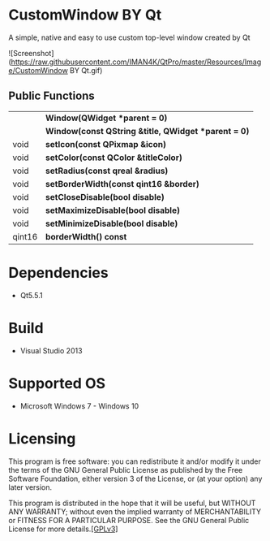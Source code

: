 CustomWindow BY Qt 
==================
A simple, native and easy to use custom top-level window created by Qt

![Screenshot](https://raw.githubusercontent.com/IMAN4K/QtPro/master/Resources/Image/CustomWindow BY Qt.gif)

Public Functions
------------------
<table>
    <tr>
      <td></td>
      <td><strong>Window(QWidget *parent = 0)</strong></td>
    </tr>
    <tr>
      <td></td>
      <td><strong>Window(const QString &title, QWidget *parent = 0)</strong></td>
    </tr>
    <tr>
      <td>void</td>
      <td><strong>setIcon(const QPixmap &icon)</strong></td>
    </tr>
    <tr>
      <td>void</td>
      <td><strong>setColor(const QColor &titleColor)</strong></td>
    </tr>
    <tr>
      <td>void</td>
      <td><strong>setRadius(const qreal &radius)</strong></td>
    </tr>
    <tr>
      <td>void</td>
      <td><strong>setBorderWidth(const qint16 &border)</strong></td>
    </tr>
    <tr>
      <td>void</td>
      <td><strong>setCloseDisable(bool disable)</strong></td>
    </tr>
    <tr>
      <td>void</td>
      <td><strong>setMaximizeDisable(bool disable)</strong></td>
    </tr>
    <tr>
      <td>void</td>
      <td><strong>setMinimizeDisable(bool disable)</strong></td>
    </tr>
    <tr>
      <td>qint16</td>
      <td><strong>borderWidth() const</strong></td>
    </tr>
</table>

# Dependencies
* Qt5.5.1

# Build
* Visual Studio 2013

# Supported OS
* Microsoft Windows 7 - Windows 10

# Licensing
This program is free software: you can redistribute it and/or modify it under the terms of the GNU General Public License as published by the Free Software Foundation, either version 3 of the License, or (at your option) any later version.

This program is distributed in the hope that it will be useful, but WITHOUT ANY WARRANTY; without even the implied warranty of MERCHANTABILITY or FITNESS FOR A PARTICULAR PURPOSE. See the GNU General Public License for more details.[[GPLv3]](https://en.wikipedia.org/wiki/GNU_General_Public_License)
